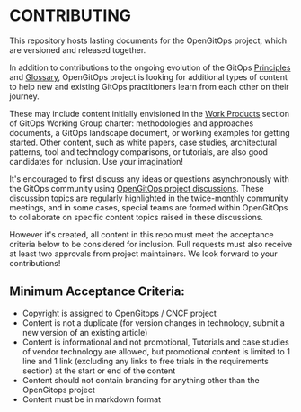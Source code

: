 # CONTRIBUTING

This repository hosts lasting documents for the OpenGitOps project, which are versioned and released together.

In addition to contributions to the ongoing evolution of the GitOps [Principles](hhttps://github.com/open-gitops/documents/blob/v1.0.0/PRINCIPLES.md) and [Glossary](https://github.com/open-gitops/documents/blob/v1.0.0/GLOSSARY.md), OpenGitOps project is looking for additional types of content to help new and existing GitOps practitioners learn from each other on their journey.

These may include content initially envisioned in the [Work Products](https://github.com/cncf/tag-app-delivery/blob/main/gitops-wg/charter.md#work-products-wip) section of GitOps Working Group charter: methodologies and approaches documents, a GitOps landscape document, or working examples for getting started.
Other content, such as white papers, case studies, architectural patterns, tool and technology comparisons, or tutorials, are also good candidates for inclusion.
Use your imagination!

It's encouraged to first discuss any ideas or questions asynchronously with the GitOps community using [OpenGitOps project discussions](https://github.com/open-gitops/project/discussions). 
These discussion topics are regularly highlighted in the twice-monthly community meetings, and in some cases, special teams are formed within OpenGitOps to collaborate on specific content topics raised in these discussions.

However it's created, all content in this repo must meet the acceptance criteria below to be considered for inclusion.
Pull requests must also receive at least two approvals from project maintainers.
We look forward to your contributions!

## Minimum Acceptance Criteria:

* Copyright is assigned to OpenGitops / CNCF project
* Content is not a duplicate (for version changes in technology, submit a new version of an existing article)
* Content is informational and not promotional, Tutorials and case studies of vendor technology are allowed, but promotional content is limited to 1 line and 1 link (excluding any links to free trials in the requirements section) at the start or end of the content
* Content should not contain branding for anything other than the OpenGitops project
* Content must be in markdown format

